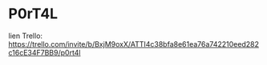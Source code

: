 # P0rT4L

lien Trello: https://trello.com/invite/b/BxjM9oxX/ATTI4c38bfa8e61ea76a742210eed282c16cE34F7BB9/p0rt4l

